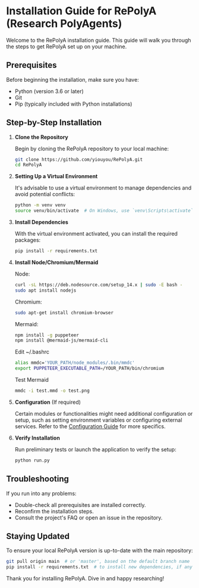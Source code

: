 # Installation Guide for RePolyA (Research PolyAgents)

Welcome to the RePolyA installation guide. This guide will walk you through the steps to get RePolyA set up on your machine.

## Prerequisites

Before beginning the installation, make sure you have:

- Python (version 3.6 or later)
- Git
- Pip (typically included with Python installations)

## Step-by-Step Installation

1. **Clone the Repository**

   Begin by cloning the RePolyA repository to your local machine:

   ```bash
   git clone https://github.com/yiouyou/RePolyA.git
   cd RePolyA
   ```

2. **Setting Up a Virtual Environment**

   It's advisable to use a virtual environment to manage dependencies and avoid potential conflicts:

   ```bash
   python -m venv venv
   source venv/bin/activate  # On Windows, use `venv\Scripts\activate`
   ```

3. **Install Dependencies**

   With the virtual environment activated, you can install the required packages:

   ```bash
   pip install -r requirements.txt
   ```

4. **Install Node/Chromium/Mermaid**

   Node:
   ```bash
   curl -sL https://deb.nodesource.com/setup_14.x | sudo -E bash -
   sudo apt install nodejs
   ```
   
   Chromium:
   ```bash
   sudo apt-get install chromium-browser
   ```

   Mermaid:
   ```bash
   npm install -g puppeteer
   npm install @mermaid-js/mermaid-cli
   ```

   Edit ~/.bashrc
   ```bash
   alias mmdc='YOUR_PATH/node_modules/.bin/mmdc'
   export PUPPETEER_EXECUTABLE_PATH=/YOUR_PATH/bin/chromium
   ```

   Test Mermaid
   ```bash
   mmdc -i test.mmd -o test.png
   ```

5. **Configuration** (If required)

   Certain modules or functionalities might need additional configuration or setup, such as setting environment variables or configuring external services. Refer to the [Configuration Guide](https://github.com/yiouyou/RePolyA/blob/main/CONFIGURATION_GUIDE.md) for more specifics.

6. **Verify Installation**

   Run preliminary tests or launch the application to verify the setup:

   ```bash
   python run.py
   ```

## Troubleshooting

If you run into any problems:

- Double-check all prerequisites are installed correctly.
- Reconfirm the installation steps.
- Consult the project's FAQ or open an issue in the repository.

## Staying Updated

To ensure your local RePolyA version is up-to-date with the main repository:

```bash
git pull origin main  # or 'master', based on the default branch name
pip install -r requirements.txt  # to install new dependencies, if any
```

Thank you for installing RePolyA. Dive in and happy researching!
